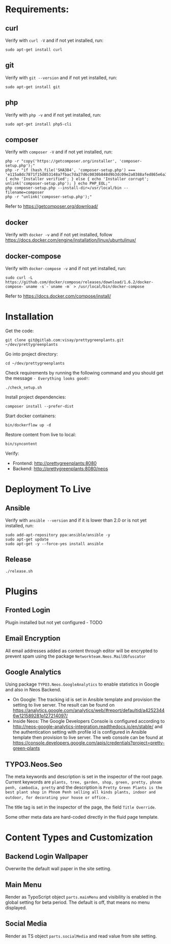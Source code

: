 Requirements:
=============

curl
----

Verify with `curl -V` and if not yet installed, run:

	sudo apt-get install curl

git
---

Verify with `git --version` and if not yet installed, run:

	sudo apt-get install git

php
---

Verify with `php -v` and if not yet installed, run:

	sudo apt-get install php5-cli

composer
--------

Verify with `composer -V` and if not yet installed, run:

	php -r "copy('https://getcomposer.org/installer', 'composer-setup.php');"
	php -r "if (hash_file('SHA384', 'composer-setup.php') === 'e115a8dc7871f15d853148a7fbac7da27d6c0030b848d9b3dc09e2a0388afed865e6a3d6b3c0fad45c48e2b5fc1196ae') { echo 'Installer verified'; } else { echo 'Installer corrupt'; unlink('composer-setup.php'); } echo PHP_EOL;"
	php composer-setup.php --install-dir=/usr/local/bin --filename=composer
	php -r "unlink('composer-setup.php');"

Refer to <https://getcomposer.org/download/>

docker
------

Verify with `docker -v` and if not yet installed, follow <https://docs.docker.com/engine/installation/linux/ubuntulinux/>

docker-compose
--------------

Verify with `docker-compose -v` and if not yet installed, run:

	sudo curl -L https://github.com/docker/compose/releases/download/1.6.2/docker-compose-`uname -s`-`uname -m` > /usr/local/bin/docker-compose

Refer to <https://docs.docker.com/compose/install/>

Installation
============

Get the code:

	git clone git@gitlab.com:visay/prettygreenplants.git ~/dev/prettygreenplants

Go into project directory:

	cd ~/dev/prettygreenplants

Check requirements by running the following command and you should get the message `- Everything looks good!`:

	./check_setup.sh

Install project dependencies:

	composer install --prefer-dist

Start docker containers:

	bin/dockerflow up -d

Restore content from live to local:

	bin/syncontent

Verify:

- Frontend: <http://prettygreenplants:8080>
- Backend: <http://prettygreenplants:8080/neos>

Deployment To Live
==================

Ansible
-------

Verify with `ansible --version` and if it is lower than 2.0 or is not yet installed, run:

	sudo add-apt-repository ppa:ansible/ansible -y
	sudo apt-get update
	sudo apt-get -y --force-yes install ansible

Release
-------

	./release.sh

Plugins
=======

Fronted Login
-------------

Plugin installed but not yet configured - TODO

Email Encryption
----------------

All email addresses added as content through editor will be encrypted to prevent spam using the package
`Networkteam.Neos.MailObfuscator`

Google Analytics
----------------

Using package `TYPO3.Neos.GoogleAnalytics` to enable statistics in Google and also in Neos Backend.

- On Google: The tracking id is set in Ansible template and provision the setting to live server. The result can be
found on https://analytics.google.com/analytics/web/#report/defaultid/a42523446w121589281p127214097/
- Inside Neos: The Google Developers Console is configured according to
http://neos-google-analytics-integration.readthedocs.io/en/stable/ and the authentication setting with profile id is
configured in Ansible template then provision to live server. The web console can be found at
https://console.developers.google.com/apis/credentials?project=pretty-green-plants

TYPO3.Neos.Seo
--------------

The meta keywords and description is set in the inspector of the root page. Current keywords are `plants, tree, garden,
shop, green, pretty, phnom penh, cambodia, pretty` and the description is `Pretty Green Plants is the best plant shop in
Phnom Penh selling all kinds plants, indoor and outdoor, for decorating your house or office.`.

The title tag is set in the inspector of the page, the field `Title Override`.

Some other meta data are hard-coded directly in the fluid page template.

Content Types and Customization
===============================

Backend Login Wallpaper
-----------------------

Overwrite the default wall paper in the site setting.

Main Menu
---------

Render as TypoScript object `parts.mainMenu` and visibility is enabled in the global setting for beta period.
The default is off, that means no menu displayed.

Social Media
------------

Render as TS object `parts.socialMedia` and read value from site setting.
